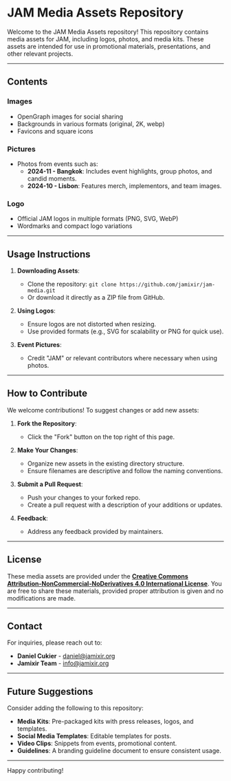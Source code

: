 # JAM Media Assets Repository

Welcome to the JAM Media Assets repository! This repository contains media assets for JAM, including logos, photos, and media kits. These assets are intended for use in promotional materials, presentations, and other relevant projects.

---

## Contents

### Images
- OpenGraph images for social sharing
- Backgrounds in various formats (original, 2K, webp)
- Favicons and square icons

### Pictures
- Photos from events such as:
  - **2024-11 - Bangkok**: Includes event highlights, group photos, and candid moments.
  - **2024-10 - Lisbon**: Features merch, implementors, and team images.

### Logo
- Official JAM logos in multiple formats (PNG, SVG, WebP)
- Wordmarks and compact logo variations
---

## Usage Instructions

1. **Downloading Assets**:
   - Clone the repository: `git clone https://github.com/jamixir/jam-media.git`
   - Or download it directly as a ZIP file from GitHub.

2. **Using Logos**:
   - Ensure logos are not distorted when resizing.
   - Use provided formats (e.g., SVG for scalability or PNG for quick use).

3. **Event Pictures**:
   - Credit "JAM" or relevant contributors where necessary when using photos.
---

## How to Contribute

We welcome contributions! To suggest changes or add new assets:

1. **Fork the Repository**:
   - Click the "Fork" button on the top right of this page.

2. **Make Your Changes**:
   - Organize new assets in the existing directory structure.
   - Ensure filenames are descriptive and follow the naming conventions.

3. **Submit a Pull Request**:
   - Push your changes to your forked repo.
   - Create a pull request with a description of your additions or updates.

4. **Feedback**:
   - Address any feedback provided by maintainers.

---

## License

These media assets are provided under the **[Creative Commons Attribution-NonCommercial-NoDerivatives 4.0 International License](https://creativecommons.org/licenses/by-nc-nd/4.0/)**. You are free to share these materials, provided proper attribution is given and no modifications are made.

---

## Contact

For inquiries, please reach out to:
- **Daniel Cukier** - daniel@jamixir.org
- **Jamixir Team** - info@jamixir.org

---

## Future Suggestions
Consider adding the following to this repository:
- **Media Kits**: Pre-packaged kits with press releases, logos, and templates.
- **Social Media Templates**: Editable templates for posts.
- **Video Clips**: Snippets from events, promotional content.
- **Guidelines**: A branding guideline document to ensure consistent usage.

---

Happy contributing!
 
